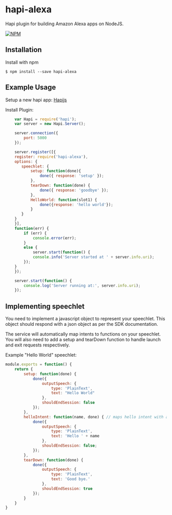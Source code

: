 # hapi-alexa

Hapi plugin for building Amazon Alexa apps on NodeJS.

[![NPM](https://nodei.co/npm/hapi-alexa.png)](https://nodei.co/npm/hapi-alexa/)

## Installation

Install with npm

    $ npm install --save hapi-alexa

## Example Usage

Setup a new hapi app: [Hapijs](http://hapijs.com/)

Install Plugin:

``` javascript
    var Hapi = require('hapi');
    var server = new Hapi.Server();

    server.connection({
        port: 5000
    });

    server.register([{
    register: require('hapi-alexa'),
    options: {
       speechlet: {
           setup: function(done){
               done({ response: 'setup' });
           },
           tearDown: function(done) {
               done({ response: 'goodbye' });
           },
           HelloWorld: function(slot1) {
               done({response: 'hello world'});
           }
       }
    }
    }],
    function(err) {
        if (err) {
            console.error(err);
        }
        else {
            server.start(function() {
            console.info('Server started at ' + server.info.uri);
        });
    }
    });

    server.start(function() {
        console.log('Server running at:', server.info.uri);
    });
```

## Implementing speechlet
You need to implement a javascript object to represent your speechlet. This object should respond with a json object as per the SDK documentation.

The service will automatically map intents to functions on your speechlet. You will also need to add a setup and tearDown function to handle launch and exit requests respectively.

Example "Hello World" speechlet:

``` javascript
module.exports = function() {
    return {
        setup: function(done) {
            done({
                outputSpeech: {
                    type: 'PlainText',
                    text: "Hello World"
                },
                shouldEndSession: false
            });
        },
        helloIntent: function(name, done) { // maps hello intent with a "name" slot
            done({
                outputSpeech: {
                    type: 'PlainText',
                    text: 'Hello ' + name
                },
                shouldEndSession: false;
            });
        },
        tearDown: function(done) {
            done({
                outputSpeech: {
                    type: 'PlainText',
                    text: 'Good bye.'
                },
                shouldEndSession: true
            });
        }
    }
}
```
